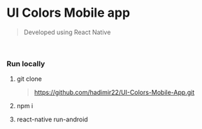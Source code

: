# **UI Colors Mobile app**

> Developed using React Native

 <br />

### **Run locally**

1.  git clone

    > https://github.com/hadimir22/UI-Colors-Mobile-App.git

2.  npm i

3.  react-native run-android
